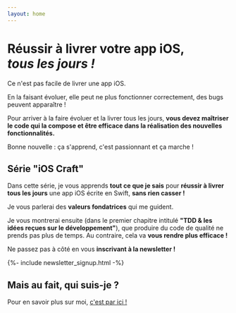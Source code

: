 ```yaml
---
layout: home
---
```


<div></div>

<h1 class="headline">Réussir à livrer votre app iOS,<br /><em>tous les jours !</em></h1>

Ce n'est pas facile de livrer une app iOS.

En la faisant évoluer, elle peut ne plus fonctionner correctement, des bugs peuvent apparaître !

Pour arriver à la faire évoluer et la livrer tous les jours, __vous devez maîtriser le code qui la compose et être efficace dans la réalisation des nouvelles fonctionnalités.__

Bonne nouvelle : ça s'apprend, c'est passionnant et ça marche !

## Série "iOS Craft"

Dans cette série, je vous apprends __tout ce que je sais__ pour __réussir à livrer tous les jours__ une app iOS écrite en Swift, __sans rien casser !__

Je vous parlerai des __valeurs fondatrices__ qui me guident.

Je vous montrerai ensuite (dans le premier chapitre intitulé __"TDD & les idées reçues sur le développement"__), que produire du code de qualité ne prends pas plus de temps. Au contraire, cela va __vous rendre plus efficace !__

Ne passez pas à côté en vous __inscrivant à la newsletter !__

{%- include newsletter_signup.html -%}

## Mais au fait, qui suis-je ?

Pour en savoir plus sur moi, [c'est par ici !](/a-propos-alt)

